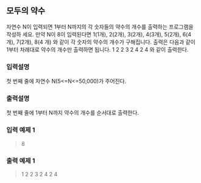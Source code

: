 ## 모두의 약수

<p>자연수 N이 입력되면 1부터 N까지의 각 숫자들의 약수의 개수를 출력하는 프로그램을 작성하 세요. 만약 N이 8이 입력된다면 1(1개), 2(2개), 3(2개), 4(3개), 5(2개), 6(4개), 7(2개), 8(4 개) 와 같이 각 숫자의 약수의 개수가 구해집니다.
출력은 다음과 같이 1부터 차례대로 약수의 개수만 출력하면 됩니다.
1 2 2 3 2 4 2 4 와 같이 출력한다.</p>

### 입력설명

<p>첫 번째 줄에 자연수 N(5<=N<=50,000)가 주어진다.</p>

### 출력설명

<p>첫 번째 줄에 1부터 N까지 약수의 개수를 순서대로 출력한다.</p>

### 입력 예제 1

> 8

### 출력 예제 1

> 1 2 2 3 2 4 2 4
